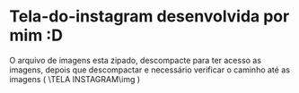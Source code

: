 # Tela-do-instagram desenvolvida por mim :D

O arquivo de imagens esta zipado, descompacte para ter acesso as imagens, depois que descompactar e necessário verificar o caminho até as imagens ( \TELA INSTAGRAM\img )
